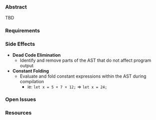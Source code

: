 ### Abstract
TBD

### Requirements

### Side Effects
- **Dead Code Elimination**
	- Identify and remove parts of the AST that do not affect program output
- **Constant Folding**
	- Evaluate and fold constant expressions within the AST during compilation
		- ie: `let x = 5 + 7 + 12;` => `let x = 24;`
### Open Issues

### Resources